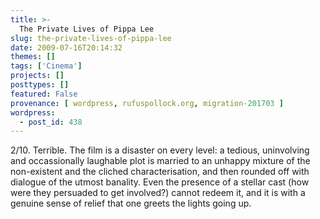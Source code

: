```yaml
---
title: >-
  The Private Lives of Pippa Lee
slug: the-private-lives-of-pippa-lee
date: 2009-07-16T20:14:32
themes: []
tags: ['Cinema']
projects: []
posttypes: []
featured: False
provenance: [ wordpress, rufuspollock.org, migration-201703 ]
wordpress:
  - post_id: 438
---
```


2/10. Terrible. The film is a disaster on every level: a tedious, uninvolving and occassionally laughable plot is married to an unhappy mixture of the non-existent and the cliched characterisation, and then rounded off with dialogue of the utmost banality. Even the presence of a stellar cast (how were they persuaded to get involved?) cannot redeem it, and it is with a genuine sense of relief that one greets the lights going up.

